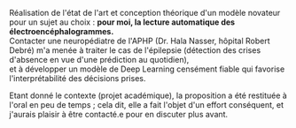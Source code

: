 Réalisation de l'état de l'art et conception théorique d'un modèle novateur pour un sujet au choix : 
**pour moi, la lecture automatique des électroencéphalogrammes.**  
Contacter une neuropédiatre de l'APHP (Dr. Hala Nasser, hôpital Robert Debré) m'a menée à traiter le cas de l'épilepsie (détection des crises d'absence en vue d'une prédiction au quotidien),  
et à développer un modèle de Deep Learning censément fiable qui favorise l'interprétabilité des décisions prises.

Etant donné le contexte (projet académique), la proposition a été restituée à l'oral en peu de temps ; 
cela dit, elle a fait l'objet d'un effort conséquent, et j'aurais plaisir à être contacté.e pour en discuter plus avant.
